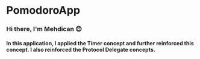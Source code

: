 # PomodoroApp
### Hi there, I'm Mehdican :blush:
#### In this application, I applied the Timer concept and further reinforced this concept. I also reinforced the Protocol Delegate concepts.
